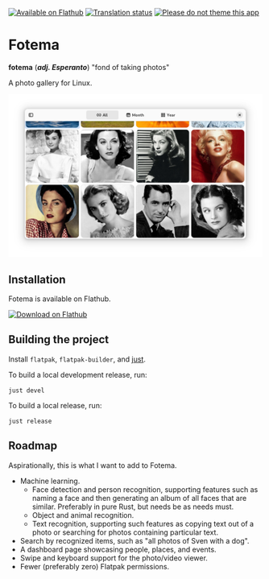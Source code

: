 <!--
SPDX-FileCopyrightText: © 2024 David Bliss

SPDX-License-Identifier: GFDL-1.3-or-later
-->
[![Available on Flathub](https://img.shields.io/flathub/downloads/app.fotema.Fotema?logo=flathub&labelColor=77767b&color=4a90d9)](https://flathub.org/apps/dev.bragefuglseth.Keypunch)
[![Translation status](https://hosted.weblate.org/widget/fotema/app/svg-badge.svg)](https://hosted.weblate.org/engage/fotema/)
[![Please do not theme this app](https://stopthemingmy.app/badge.svg)](https://stopthemingmy.app)

# Fotema

__fotema__ (___adj. Esperanto___) "fond of taking photos"

A photo gallery for Linux.

![All Photos View](/data/resources/screenshots/all-photos.png?raw=true "All Photos View")

## Installation
Fotema is available on Flathub.

<a href='https://flathub.org/apps/app.fotema.Fotema'><img width='240' alt='Download on Flathub' src='https://flathub.org/api/badge?locale=en'/></a>

## Building the project

Install `flatpak`, `flatpak-builder`, and [just](https://github.com/casey/just).

To build a local development release, run:

```shell
just devel
```

To build a local release, run:

```shell
just release
```

## Roadmap
Aspirationally, this is what I want to add to Fotema.

* Machine learning.
	* Face detection and person recognition, supporting features such as naming a face and then generating an album of all faces that are similar. Preferably in pure Rust, but needs be as needs must.
	* Object and animal recognition.
	* Text recognition, supporting such features as copying text out of a photo or searching for photos containing particular text.
* Search by recognized items, such as "all photos of Sven with a dog".
* A dashboard page showcasing people, places, and events.
* Swipe and keyboard support for the photo/video viewer.
* Fewer (preferably zero) Flatpak permissions.

